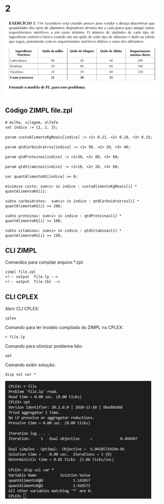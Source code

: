 # 2

![image](resources/ex.png)

## Código ZIMPL  file.zpl

    # milho, silagem, alfafa
    set indice := {1, 2, 3};

    param custoAlimentoKgReais[indice] := <1> 0.21, <2> 0.18, <3> 0.15;

    param qtdCarboidratros[indice] := <1> 90, <2> 20, <3> 40;

    param qtdProteinas[indice] := <1>30, <2> 80, <3> 60;

    param qtdVitaminas[indice] := <1>10, <2> 20, <3> 60;

    var quantAlimentoKG[indice] >= 0;

    minimize custo: sum<i> in indice : custoAlimentoKgReais[i] * quantAlimentoKG[i];

    subto carboidratos:  sum<i> in indice : qtdCarboidratros[i] * quantAlimentoKG[i] >= 200;

    subto proteinas: sum<i> in indice : qtdProteinas[i] * quantAlimentoKG[i] >= 180;

    subto vitaminas: sum<i> in indice : qtdVitaminas[i] * quantAlimentoKG[i] >= 150;

## CLI ZIMPL

Comandos para compilar arquivo *.zpl:

    zimpl file.zpl
    <!-- output  file.lp -->
    <!-- output  file.tbl -->

## CLI CPLEX

Abrir CLI CPLEX:

    cplex

Comando para ler modelo compilado do ZIMPL no CPLEX:

    r file.lp

Comando para otimizar problema lido:

    opt

Comando exibir solução:

    disp sol var *

![image](resources/sol.png)
